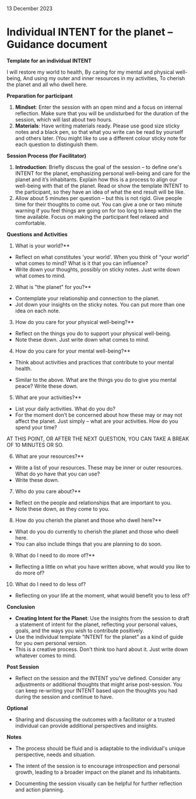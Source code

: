 13 December 2023

# Individual INTENT for the planet – Guidance document

**Template for an individual INTENT**

I will restore my world to health,
By caring for my mental and physical well-being,
And using my outer and inner resources in my activities,
To cherish the planet and all who dwell here.

**Preparation for participant**

1. **Mindset**: Enter the session with an open mind and a focus on internal reflection.
Make sure that you will be undisturbed for the duration of the session, which will last
about two hours.
2. **Materials**: Have writing materials ready. Please use good size sticky notes and a
black pen, so that what you write can be read by yourself and others later. (You might
like to use a different colour sticky note for each question to distinguish them.

**Session Process (for Facilitator)**

1. **Introduction**: Briefly discuss the goal of the session – to define one's INTENT for
the planet, emphasizing personal well-being and care for the planet and it’s inhabitants.
Explain how this is a process to align our well-being with that of the planet. Read or
show the template INTENT to the participant, so they have an idea of what the end result
will be like.
2. Allow about 5 minutes per question – but this is not rigid. Give people time for their
thoughts to come out. You can give a one or two minute warning if you feel things are
going on for too long to keep within the time available. Focus on making the participant
feel relaxed and comfortable.

**Questions and Activities**

1. What is your world?**
- Reflect on what constitutes 'your world'. When you think of “your world” what comes
to mind? What is it that you can influence?
- Write down your thoughts, possibly on sticky notes. Just write down what comes to
mind.
2. What is "the planet" for you?**
- Contemplate your relationship and connection to the planet.
- Jot down your insights on the sticky notes. You can put more than one idea on each
note.
3. How do you care for your physical well-being?**
- Reflect on the things you do to support your physical well-being.
- Note these down. Just write down what comes to mind.
4. How do you care for your mental well-being?**
- Think about activities and practices that contribute to your mental health.


- Similar to the above. What are the things you do to give you mental peace? Write
these down.
5. What are your activities?**
- List your daily activities. What do you do?
- For the moment don’t be concerned about how these may or may not affect the
planet. Just simply – what are your activities. How do you spend your time?

AT THIS POINT, OR AFTER THE NEXT QUESTION, YOU CAN TAKE A BREAK OF 10
MINUTES OR SO.

6. What are your resources?**
- Write a list of your resources. These may be inner or outer resources. What do yo
have that you can use?
- Write these down.
7. Who do you care about?**
- Reflect on the people and relationships that are important to you.
- Note these down, as they come to you.
8. How do you cherish the planet and those who dwell here?**
- What do you do currently to cherish the planet and those who dwell here.
- You can also include things that you are planning to do soon.
9. What do I need to do more of?**
- Reflecting a little on what you have written above, what would you like to do more of?
10. What do I need to do less of?
- Reflecting on your life at the moment, what would benefit you to less of?

**Conclusion**

- **Creating Intent for the Planet**: Use the insights from the session to draft a statement
of intent for the planet, reflecting your personal values, goals, and the ways you wish to
contribute positively.
- Use the individual template “INTENT for the planet” as a kind of guide for you own
personal version.
- This is a creative process. Don’t think too hard about it. Just write down whatever
comes to mind.

**Post Session**

- Reflect on the session and the INTENT you've defined. Consider any adjustments or
additional thoughts that might arise post-session. You can keep re-writing your INTENT
based upon the thoughts you had during the session and continue to have.

**Optional**

- Sharing and discussing the outcomes with a facilitator or a trusted individual can
provide additional perspectives and insights.

**Notes**

- The process should be fluid and is adaptable to the individual's unique perspective,
needs and situation.


- The intent of the session is to encourage introspection and personal growth, leading to
a broader impact on the planet and its inhabitants.
- Documenting the session visually can be helpful for further reflection and action
planning.


